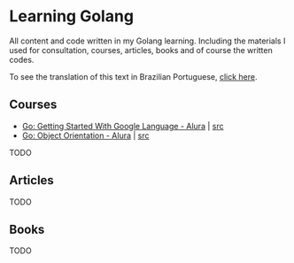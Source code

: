# Learning Golang
All content and code written in my Golang learning.  Including the materials I used for consultation, courses, articles, books and of course the written codes.

To see the translation of this text in Brazilian Portuguese, [click here](README_PT_BR.md).

## Courses

- [Go: Getting Started With Google Language - Alura](https://cursos.alura.com.br/course/golang) | [src](alura/getting_started_with_google_language)
- [Go: Object Orientation - Alura](https://cursos.alura.com.br/course/go-lang-oo) | [src](alura/object_orientation)

TODO

## Articles

TODO

## Books

TODO
